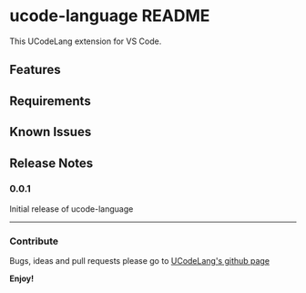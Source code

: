 # ucode-language README

This UCodeLang extension for VS Code.

## Features



## Requirements


## Known Issues

## Release Notes

### 0.0.1

Initial release of ucode-language

---
### Contribute

Bugs, ideas and pull requests please go to [UCodeLang's github page](https://github.com/LostbBlizzard/UCodeLang/tree/master)

**Enjoy!**
